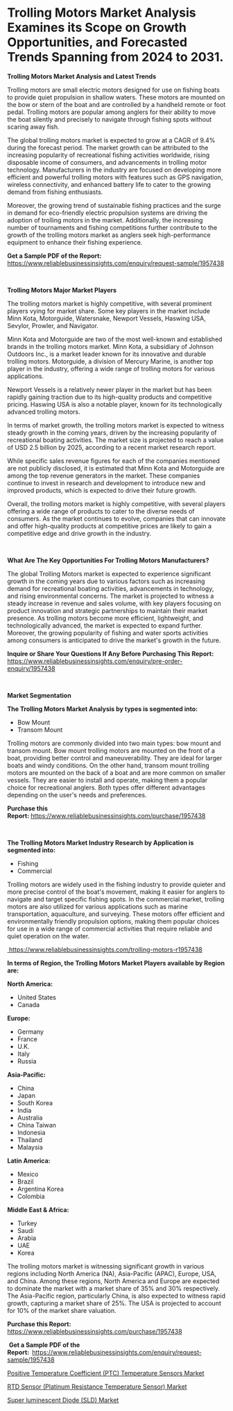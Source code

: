 <p><h1>Trolling Motors Market Analysis Examines its Scope on Growth Opportunities, and Forecasted Trends Spanning from 2024 to 2031.</h1></p><p><strong>Trolling Motors Market Analysis and Latest Trends</strong></p>
<p><p>Trolling motors are small electric motors designed for use on fishing boats to provide quiet propulsion in shallow waters. These motors are mounted on the bow or stern of the boat and are controlled by a handheld remote or foot pedal. Trolling motors are popular among anglers for their ability to move the boat silently and precisely to navigate through fishing spots without scaring away fish.</p><p>The global trolling motors market is expected to grow at a CAGR of 9.4% during the forecast period. The market growth can be attributed to the increasing popularity of recreational fishing activities worldwide, rising disposable income of consumers, and advancements in trolling motor technology. Manufacturers in the industry are focused on developing more efficient and powerful trolling motors with features such as GPS navigation, wireless connectivity, and enhanced battery life to cater to the growing demand from fishing enthusiasts.</p><p>Moreover, the growing trend of sustainable fishing practices and the surge in demand for eco-friendly electric propulsion systems are driving the adoption of trolling motors in the market. Additionally, the increasing number of tournaments and fishing competitions further contribute to the growth of the trolling motors market as anglers seek high-performance equipment to enhance their fishing experience.</p></p>
<p><strong>Get a Sample PDF of the Report:&nbsp;</strong> <a href="https://www.reliablebusinessinsights.com/enquiry/request-sample/1957438">https://www.reliablebusinessinsights.com/enquiry/request-sample/1957438</a></p>
<p>&nbsp;</p>
<p><strong>Trolling Motors Major Market Players</strong></p>
<p><p>The trolling motors market is highly competitive, with several prominent players vying for market share. Some key players in the market include Minn Kota, Motorguide, Watersnake, Newport Vessels, Haswing USA, Sevylor, Prowler, and Navigator.</p><p>Minn Kota and Motorguide are two of the most well-known and established brands in the trolling motors market. Minn Kota, a subsidiary of Johnson Outdoors Inc., is a market leader known for its innovative and durable trolling motors. Motorguide, a division of Mercury Marine, is another top player in the industry, offering a wide range of trolling motors for various applications.</p><p>Newport Vessels is a relatively newer player in the market but has been rapidly gaining traction due to its high-quality products and competitive pricing. Haswing USA is also a notable player, known for its technologically advanced trolling motors.</p><p>In terms of market growth, the trolling motors market is expected to witness steady growth in the coming years, driven by the increasing popularity of recreational boating activities. The market size is projected to reach a value of USD 2.5 billion by 2025, according to a recent market research report.</p><p>While specific sales revenue figures for each of the companies mentioned are not publicly disclosed, it is estimated that Minn Kota and Motorguide are among the top revenue generators in the market. These companies continue to invest in research and development to introduce new and improved products, which is expected to drive their future growth.</p><p>Overall, the trolling motors market is highly competitive, with several players offering a wide range of products to cater to the diverse needs of consumers. As the market continues to evolve, companies that can innovate and offer high-quality products at competitive prices are likely to gain a competitive edge and drive growth in the industry.</p></p>
<p>&nbsp;</p>
<p><strong>What Are The Key Opportunities For Trolling Motors Manufacturers?</strong></p>
<p><p>The global Trolling Motors market is expected to experience significant growth in the coming years due to various factors such as increasing demand for recreational boating activities, advancements in technology, and rising environmental concerns. The market is projected to witness a steady increase in revenue and sales volume, with key players focusing on product innovation and strategic partnerships to maintain their market presence. As trolling motors become more efficient, lightweight, and technologically advanced, the market is expected to expand further. Moreover, the growing popularity of fishing and water sports activities among consumers is anticipated to drive the market's growth in the future.</p></p>
<p><strong>Inquire or Share Your Questions If Any Before Purchasing This Report:</strong> <a href="https://www.reliablebusinessinsights.com/enquiry/pre-order-enquiry/1957438">https://www.reliablebusinessinsights.com/enquiry/pre-order-enquiry/1957438</a></p>
<p>&nbsp;</p>
<p><strong>Market Segmentation</strong></p>
<p><strong>The Trolling Motors Market Analysis by types is segmented into:</strong></p>
<p><ul><li>Bow Mount</li><li>Transom Mount</li></ul></p>
<p><p>Trolling motors are commonly divided into two main types: bow mount and transom mount. Bow mount trolling motors are mounted on the front of a boat, providing better control and maneuverability. They are ideal for larger boats and windy conditions. On the other hand, transom mount trolling motors are mounted on the back of a boat and are more common on smaller vessels. They are easier to install and operate, making them a popular choice for recreational anglers. Both types offer different advantages depending on the user's needs and preferences.</p></p>
<p><strong>Purchase this Report:&nbsp;</strong><a href="https://www.reliablebusinessinsights.com/purchase/1957438">https://www.reliablebusinessinsights.com/purchase/1957438</a></p>
<p>&nbsp;</p>
<p><strong>The Trolling Motors Market Industry Research by Application is segmented into:</strong></p>
<p><ul><li>Fishing</li><li>Commercial</li></ul></p>
<p><p>Trolling motors are widely used in the fishing industry to provide quieter and more precise control of the boat's movement, making it easier for anglers to navigate and target specific fishing spots. In the commercial market, trolling motors are also utilized for various applications such as marine transportation, aquaculture, and surveying. These motors offer efficient and environmentally friendly propulsion options, making them popular choices for use in a wide range of commercial activities that require reliable and quiet operation on the water.</p></p>
<p><a href="https://www.reliablebusinessinsights.com/trolling-motors-r1957438">&nbsp;https://www.reliablebusinessinsights.com/trolling-motors-r1957438</a></p>
<p><strong>In terms of Region, the Trolling Motors Market Players available by Region are:</strong></p>
<p>
    <p> <strong> North America: </strong>
        <ul>
            <li>United States</li>
            <li>Canada</li>
        </ul>
        </p> 
    <p> <strong> Europe: </strong>
        <ul>
            <li>Germany</li>
            <li>France</li>
            <li>U.K.</li>
            <li>Italy</li>
            <li>Russia</li>
        </ul>
        </p> 
    <p> <strong> Asia-Pacific: </strong>
        <ul>
            <li>China</li>
            <li>Japan</li>
            <li>South Korea</li>
            <li>India</li>
            <li>Australia</li>
            <li>China Taiwan</li>
            <li>Indonesia</li>
            <li>Thailand</li>
            <li>Malaysia</li>
        </ul>
        </p> 
    <p> <strong> Latin America: </strong>
        <ul>
            <li>Mexico</li>
            <li>Brazil</li>
            <li>Argentina Korea</li>
            <li>Colombia</li>
        </ul>
        </p> 
    <p> <strong> Middle East & Africa: </strong>
        <ul>
            <li>Turkey</li>
            <li>Saudi</li>
            <li>Arabia</li>
            <li>UAE</li>
            <li>Korea</li>
        </ul>
    </p>
    </p>
<p><p>The trolling motors market is witnessing significant growth in various regions including North America (NA), Asia-Pacific (APAC), Europe, USA, and China. Among these regions, North America and Europe are expected to dominate the market with a market share of 35% and 30% respectively. The Asia-Pacific region, particularly China, is also expected to witness rapid growth, capturing a market share of 25%. The USA is projected to account for 10% of the market share valuation.</p></p>
<p><strong>Purchase this Report: </strong><a href="https://www.reliablebusinessinsights.com/purchase/1957438">https://www.reliablebusinessinsights.com/purchase/1957438</a></p>
<p>&nbsp;<strong>Get a Sample PDF of the Report:&nbsp;&nbsp;</strong><a href="https://www.reliablebusinessinsights.com/enquiry/request-sample/1957438">https://www.reliablebusinessinsights.com/enquiry/request-sample/1957438</a></p>
<p><strong></strong></p>
<p><p><a href="https://github.com/graysonwolfe1913/Market-Research-Report-List-1/blob/main/positive-temperature-coefficient-ptc-temperature-sensors-market.md">Positive Temperature Coefficient (PTC) Temperature Sensors Market</a></p><p><a href="https://github.com/obertPattersbG/Market-Research-Report-List-1/blob/main/rtd-sensor-platinum-resistance-temperature-sensor-market.md">RTD Sensor (Platinum Resistance Temperature Sensor) Market</a></p><p><a href="https://github.com/gerrikabranch52024/Market-Research-Report-List-1/blob/main/super-luminescent-diode-sld-market.md">Super luminescent Diode (SLD) Market</a></p></p>
